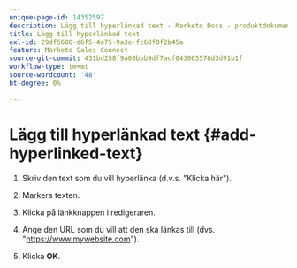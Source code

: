 ```yaml
---
unique-page-id: 14352597
description: Lägg till hyperlänkad text - Marketo Docs - produktdokumentation
title: Lägg till hyperlänkad text
exl-id: 29df5688-d6f5-4a75-9a3e-fc68f0f2b45a
feature: Marketo Sales Connect
source-git-commit: 431bd258f9a68bbb9df7acf043085578d3d91b1f
workflow-type: tm+mt
source-wordcount: '48'
ht-degree: 0%

---
```


# Lägg till hyperlänkad text {#add-hyperlinked-text}

1. Skriv den text som du vill hyperlänka (d.v.s. &quot;Klicka här&quot;).

1. Markera texten.

1. Klicka på länkknappen i redigeraren.

1. Ange den URL som du vill att den ska länkas till (dvs. &quot;https://www.mywebsite.com&quot;).

1. Klicka **OK**.
